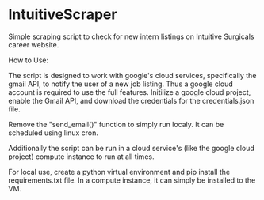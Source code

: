 # IntuitiveScraper

Simple scraping script to check for new intern listings on Intuitive Surgicals career website.

How to Use:

The script is designed to work with google's cloud services, specifically the gmail API, to notify the user of a new job listing. Thus a google cloud account is required to use the full features. Initilize a google cloud project, enable the Gmail API, and download the credentials for the credentials.json file. 

Remove the "send_email()" function to simply run localy. It can be scheduled using linux cron.

Additionally the script can be run in a cloud service's (like the google cloud project) compute instance to run at all times.

For local use, create a python virtual environment and pip install the requirements.txt file. In a compute instance, it can simply be installed to the VM.
